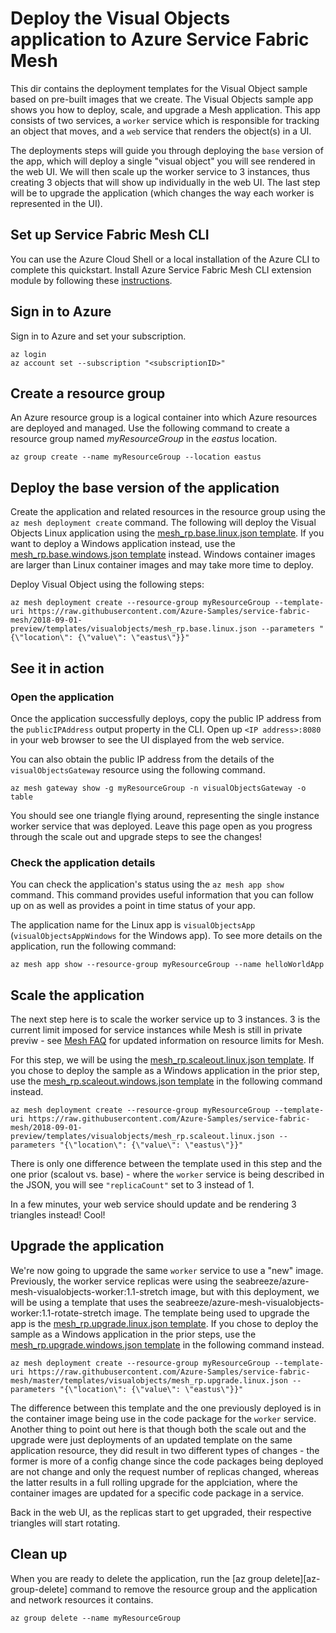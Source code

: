 # Deploy the Visual Objects application to Azure Service Fabric Mesh

This dir contains the deployment templates for the Visual Object sample based on pre-built images that we create. The Visual Objects sample app shows you how to deploy, scale, and upgrade a Mesh application. This app consists of two services, a `worker` service which is responsible for tracking an object that moves, and a `web` service that renders the object(s) in a UI.  

The deployments steps will guide you through deploying the `base` version of the app, which will deploy a single "visual object" you will see rendered in the web UI. We will then scale up the worker service to 3 instances, thus creating 3 objects that will show up individually in the web UI. The last step will be to upgrade the application (which changes the way each worker is represented in the UI).  

## Set up Service Fabric Mesh CLI

You can use the Azure Cloud Shell or a local installation of the Azure CLI to complete this quickstart. Install Azure Service Fabric Mesh CLI extension module by following these [instructions](https://docs.microsoft.com/en-us/azure/service-fabric-mesh/service-fabric-mesh-howto-setup-cli).

## Sign in to Azure
Sign in to Azure and set your subscription.

```azurecli
az login
az account set --subscription "<subscriptionID>"
```

## Create a resource group

An Azure resource group is a logical container into which Azure resources are deployed and managed. Use the following command to create a resource group named *myResourceGroup* in the *eastus* location.

```azurecli
az group create --name myResourceGroup --location eastus
```

## Deploy the base version of the application

Create the application and related resources in the resource group using the `az mesh deployment create` command. The following will deploy the Visual Objects Linux application using the [mesh_rp.base.linux.json template](https://raw.githubusercontent.com/Azure-Samples/service-fabric-mesh/2018-09-01-preview/templates/visualobjects/mesh_rp.base.linux.json). If you want to deploy a Windows application instead, use the [mesh_rp.base.windows.json template](https://raw.githubusercontent.com/Azure-Samples/service-fabric-mesh/2018-09-01-preview/templates/visualobjects/mesh_rp.base.windows.json) instead. Windows container images are larger than Linux container images and may take more time to deploy.

Deploy Visual Object using the following steps:

```azurecli
az mesh deployment create --resource-group myResourceGroup --template-uri https://raw.githubusercontent.com/Azure-Samples/service-fabric-mesh/2018-09-01-preview/templates/visualobjects/mesh_rp.base.linux.json --parameters "{\"location\": {\"value\": \"eastus\"}}" 
```

## See it in action 

### Open the application

Once the application successfully deploys, copy the public IP address from the `publicIPAddress` output property in the CLI. Open up `<IP address>:8080` in your web browser to see the UI displayed from the web service. 

You can also obtain the public IP address from the details of the `visualObjectsGateway` resource using the following command.

```azurecli
az mesh gateway show -g myResourceGroup -n visualObjectsGateway -o table
```

You should see one triangle flying around, representing the single instance worker service that was deployed. Leave this page open as you progress through the scale out and upgrade steps to see the changes!

### Check the application details

You can check the application's status using the `az mesh app show` command. This command provides useful information that you can follow up on as well as provides a point in time status of your app.

The application name for the Linux app is `visualObjectsApp` (`visualObjectsAppWindows` for the Windows app). To see more details on the application, run the following command:

```azurecli
az mesh app show --resource-group myResourceGroup --name helloWorldApp
```

## Scale the application

The next step here is to scale the worker service up to 3 instances. 3 is the current limit imposed for service instances while Mesh is still in private previw - see  [Mesh FAQ](https://docs.microsoft.com/azure/service-fabric-mesh/service-fabric-mesh-faq) for updated information on resource limits for Mesh. 

For this step, we will be using the [mesh_rp.scaleout.linux.json template](https://raw.githubusercontent.com/Azure-Samples/service-fabric-mesh/2018-09-01-preview/templates/visualobjects/mesh_rp.scaleout.linux.json). If you chose to deploy the sample as a Windows application in the prior step, use the [mesh_rp.scaleout.windows.json template](https://raw.githubusercontent.com/Azure-Samples/service-fabric-mesh/2018-09-01-preview/templates/visualobjects/mesh_rp.scaleout.windows.json) in the following command instead. 

```azurecli
az mesh deployment create --resource-group myResourceGroup --template-uri https://raw.githubusercontent.com/Azure-Samples/service-fabric-mesh/2018-09-01-preview/templates/visualobjects/mesh_rp.scaleout.linux.json --parameters "{\"location\": {\"value\": \"eastus\"}}" 
```

There is only one difference between the template used in this step and the one prior (scalout vs. base) - where the `worker` service is being described in the JSON, you will see `"replicaCount"` set to 3 instead of 1. 

In a few minutes, your web service should update and be rendering 3 triangles instead! Cool!

## Upgrade the application

We're now going to upgrade the same `worker` service to use a "new" image. Previously, the worker service replicas were using the seabreeze/azure-mesh-visualobjects-worker:1.1-stretch image, but with this deployment, we will be using a template that uses the seabreeze/azure-mesh-visualobjects-worker:1.1-rotate-stretch image. The template being used to upgrade the app is the [mesh_rp.upgrade.linux.json template](https://github.com/Azure-Samples/service-fabric-mesh/blob/2018-09-01-preview/templates/visualobjects/mesh_rp.upgrade.linux.json). If you chose to deploy the sample as a Windows application in the prior steps, use the [mesh_rp.upgrade.windows.json template](https://raw.githubusercontent.com/Azure-Samples/service-fabric-mesh/2018-09-01-preview/templates/visualobjects/mesh_rp.upgrade.windows.json) in the following command instead. 

```azurecli
az mesh deployment create --resource-group myResourceGroup --template-uri https://raw.githubusercontent.com/Azure-Samples/service-fabric-mesh/master/templates/visualobjects/mesh_rp.upgrade.linux.json --parameters "{\"location\": {\"value\": \"eastus\"}}"
```

The difference between this template and the one previously deployed is in the container image being use in the code package for the `worker` service. Another thing to point out here is that though both the scale out and the upgrade were just deployments of an updated template on the same application resource, they did result in two different types of changes - the former is more of a config change since the code packages being deployed are not change and only the request number of replicas changed, whereas the latter results in a full rolling upgrade for the applciation, where the container images are updated for a specific code package in a service.  

Back in the web UI, as the replicas start to get upgraded, their respective triangles will start rotating.

## Clean up

When you are ready to delete the application, run the [az group delete][az-group-delete] command to remove the resource group and the application and network resources it contains.

```azurecli
az group delete --name myResourceGroup
```